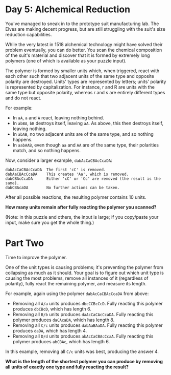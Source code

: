 # Day 5: Alchemical Reduction

You've managed to sneak in to the prototype suit manufacturing lab. The Elves are making decent progress, but are still struggling with the suit's size reduction capabilities.

While the very latest in 1518 alchemical technology might have solved their problem eventually, you can do better. You scan the chemical composition of the suit's material and discover that it is formed by extremely long polymers (one of which is available as your puzzle input).

The polymer is formed by smaller units which, when triggered, react with each other such that two adjacent units of the same type and opposite polarity are destroyed. Units' types are represented by letters; units' polarity is represented by capitalization. For instance, r and R are units with the same type but opposite polarity, whereas r and s are entirely different types and do not react.

For example:

  * In `aA`, `a` and `A` react, leaving nothing behind.
  * In `abBA`, `bB` destroys itself, leaving `aA`. As above, this then destroys itself, leaving nothing.
  * In `abAB`, no two adjacent units are of the same type, and so nothing happens.
  * In `aabAAB`, even though `aa` and `AA` are of the same type, their polarities match, and so nothing happens.

Now, consider a larger example, `dabAcCaCBAcCcaDA`:

```
dabAcCaCBAcCcaDA  The first 'cC' is removed.
dabAaCBAcCcaDA    This creates 'Aa', which is removed.
dabCBAcCcaDA      Either 'cC' or 'Cc' are removed (the result is the same).
dabCBAcaDA        No further actions can be taken.
```

After all possible reactions, the resulting polymer contains 10 units.


__How many units remain after fully reacting the polymer you scanned?__

(Note: in this puzzle and others, the input is large; if you copy/paste your input, make sure you get the whole thing.)

# Part Two

Time to improve the polymer.

One of the unit types is causing problems; it's preventing the polymer from collapsing as much as it should. Your goal is to figure out which unit type is causing the most problems, remove all instances of it (regardless of polarity), fully react the remaining polymer, and measure its length.

For example, again using the polymer `dabAcCaCBAcCcaDA` from above:

  * Removing all `A/a` units produces `dbcCCBcCcD`. Fully reacting this polymer produces `dbCBcD`, which has length 6.
  * Removing all `B/b` units produces `daAcCaCAcCcaDA`. Fully reacting this polymer produces `daCAcaDA`, which has length 8.
  * Removing all `C/c` units produces `dabAaBAaDA`. Fully reacting this polymer produces `daDA`, which has length 4.
  * Removing all `D/d` units produces `abAcCaCBAcCcaA`. Fully reacting this polymer produces `abCBAc`, which has length 6.

In this example, removing all `C/c` units was best, producing the answer 4.

__What is the length of the shortest polymer you can produce by removing all units of exactly one type and fully reacting the result?__
